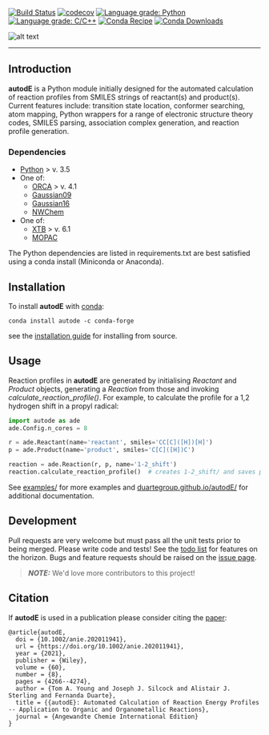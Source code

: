 [![Build Status](https://travis-ci.org/duartegroup/autodE.svg?branch=master)](https://travis-ci.org/duartegroup/autodE) [![codecov](https://codecov.io/gh/duartegroup/autodE/branch/master/graph/badge.svg)](https://codecov.io/gh/duartegroup/autodE/branch/master) [![Language grade: Python](https://img.shields.io/lgtm/grade/python/g/duartegroup/autodE.svg?logo=lgtm&logoWidth=18)](https://lgtm.com/projects/g/duartegroup/autodE/context:python) [![Language grade: C/C++](https://img.shields.io/lgtm/grade/cpp/g/duartegroup/autodE.svg?logo=lgtm&logoWidth=18)](https://lgtm.com/projects/g/duartegroup/autodE/context:cpp) [![Conda Recipe](https://img.shields.io/badge/recipe-autode-green.svg)](https://anaconda.org/conda-forge/autode) [![Conda Downloads](https://img.shields.io/conda/dn/conda-forge/autode.svg)](https://anaconda.org/conda-forge/autode)

![alt text](autode/common/llogo.png)
***
## Introduction

**autodE** is a Python module initially designed for the automated calculation of reaction profiles from SMILES strings of 
reactant(s) and product(s). Current features include: transition state location, conformer searching, atom mapping,
Python wrappers for a range of electronic structure theory codes, SMILES parsing, association complex generation, and
 reaction profile generation.


### Dependencies
* [Python](https://www.python.org/) > v. 3.5
* One of:
   * [ORCA](https://sites.google.com/site/orcainputlibrary/home/) > v. 4.1
   * [Gaussian09](https://gaussian.com/glossary/g09/)
   * [Gaussian16](https://gaussian.com/gaussian16/)
   * [NWChem](http://www.nwchem-sw.org/index.php/Main_Page)
* One of:
   * [XTB](https://www.chemie.uni-bonn.de/pctc/mulliken-center/software/xtb/xtb/) > v. 6.1
   * [MOPAC](http://openmopac.net/)

The Python dependencies are listed in requirements.txt are best satisfied using a conda install (Miniconda or Anaconda).

## Installation

To install **autodE** with [conda](https://anaconda.org/conda-forge/autode):
```
conda install autode -c conda-forge
```
see the [installation guide](https://duartegroup.github.io/autodE/install.html) for installing from source.

## Usage

Reaction profiles in  **autodE** are generated by initialising _Reactant_ and _Product_ objects, 
generating a _Reaction_ from those and invoking _calculate_reaction_profile()_. 
For example, to  calculate the profile for a 1,2 hydrogen shift in a propyl radical:

```python
import autode as ade
ade.Config.n_cores = 8

r = ade.Reactant(name='reactant', smiles='CC[C]([H])[H]')
p = ade.Product(name='product', smiles='C[C]([H])C')

reaction = ade.Reaction(r, p, name='1-2_shift')
reaction.calculate_reaction_profile()  # creates 1-2_shift/ and saves profile
```

See [examples/](https://github.com/duartegroup/autodE/tree/master/examples) for
more examples and [duartegroup.github.io/autodE/](https://duartegroup.github.io/autodE/) for
additional documentation.


## Development

Pull requests are very welcome but must pass all the unit tests prior to being merged. Please write code and tests!
See the [todo list](https://github.com/duartegroup/autodE/projects/1) for features on the horizon. 
Bugs and feature requests should be raised on the [issue page](https://github.com/duartegroup/autodE/issues). 

> **_NOTE:_**  We'd love more contributors to this project! 


## Citation

If **autodE** is used in a publication please consider citing the [paper](https://doi.org/10.1002/anie.202011941):
 
```
@article{autodE,
  doi = {10.1002/anie.202011941},
  url = {https://doi.org/10.1002/anie.202011941},
  year = {2021},
  publisher = {Wiley},
  volume = {60},
  number = {8},
  pages = {4266--4274},
  author = {Tom A. Young and Joseph J. Silcock and Alistair J. Sterling and Fernanda Duarte},
  title = {{autodE}: Automated Calculation of Reaction Energy Profiles -- Application to Organic and Organometallic Reactions},
  journal = {Angewandte Chemie International Edition}
}
```
